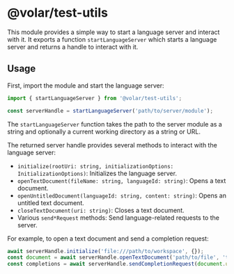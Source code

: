 # @volar/test-utils

This module provides a simple way to start a language server and interact with it. It exports a function `startLanguageServer` which starts a language server and returns a handle to interact with it.

## Usage

First, import the module and start the language server:

```typescript
import { startLanguageServer } from '@volar/test-utils';

const serverHandle = startLanguageServer('path/to/server/module');
```

The `startLanguageServer` function takes the path to the server module as a string and optionally a current working directory as a string or URL.

The returned server handle provides several methods to interact with the language server:

- `initialize(rootUri: string, initializationOptions: InitializationOptions)`: Initializes the language server.
- `openTextDocument(fileName: string, languageId: string)`: Opens a text document.
- `openUntitledDocument(languageId: string, content: string)`: Opens an untitled text document.
- `closeTextDocument(uri: string)`: Closes a text document.
- Various `send*Request` methods: Send language-related requests to the server.

For example, to open a text document and send a completion request:

```typescript
await serverHandle.initialize('file:///path/to/workspace', {});
const document = await serverHandle.openTextDocument('path/to/file', 'typescript');
const completions = await serverHandle.sendCompletionRequest(document.uri, { line: 0, character: 0 });
```
